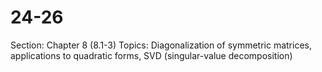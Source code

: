 # 24-26

Section: Chapter 8 (8.1-3)
Topics: Diagonalization of symmetric matrices, applications to quadratic forms, SVD (singular-value decomposition)